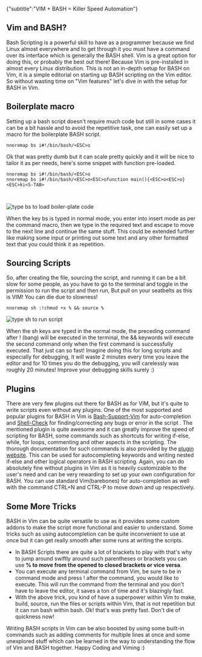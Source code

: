 {"subtitle":"VIM + BASH = Killer Speed Automation"}

<h2>Vim and BASH?</h2>
<p>Bash Scripting is a powerful skill to have as a programmer because we find Linux almost everywhere and to get through it you must have a command over its interface which is generally the BASH shell. Vim is a great option for doing this, or probably the best out there! Because Vim is pre-installed in almost every Linux distribution. This is not an in-depth setup for BASH on Vim, it is a simple editorial on starting up BASH scripting on the Vim editor. So without wasting time on &quot;Vim features&quot; let's dive in with the setup for BASH in Vim.</p>
<h2>Boilerplate macro</h2>
<p>Setting up a bash script doesn't require much code but still in some cases it can be a bit hassle and to avoid the repetitive task, one can easily set up a macro for the boilerplate BASH script.</p>
<pre><code class="language-vim">nnoremap bs i#!/bin/bash/&lt;ESC&gt;o
</code></pre>
<p>Ok that was pretty dumb but it can scale pretty quickly and it will be nice to tailor it as per needs, here's some snippet with function pre-loaded.</p>
<pre><code class="language-vim">nnoremap bs i#!/bin/bash/&lt;ESC&gt;o
nnoremap bs i#!/bin/bash/&lt;ESC&gt;o&lt;ESC&gt;ofunction main(){&lt;ESC&gt;o&lt;ESC&gt;o}&lt;ESC&gt;ki&lt;S-TAB&gt;

</code></pre>
<p><img src="https://s6.gifyu.com/images/bsclip.gif" alt="type bs to load boiler-plate code"></p>
<p>When the key bs is typed in normal mode, you enter into insert mode as per the command macro, then we type in the required text and escape to move to the next line and continue the same stuff. This could be extended further like making some input or printing out some text and any other formatted text that you could think it as repetition.</p>
<h2>Sourcing Scripts</h2>
<p>So, after creating the file, sourcing the script, and running it can be a bit slow for some people, as you have to go to the terminal and toggle in the permission to run the script and then run, But pull on your seatbelts as this is VIM! You can die due to slowness!</p>
<pre><code class="language-vim">nnoremap sh :!chmod +x % &amp;&amp; source %
</code></pre>
<p><img src="https://s6.gifyu.com/images/shclip.gif" alt="type sh to run script"></p>
<p>When the sh keys are typed in the normal mode, the preceding command after ! (bang) will be executed in the terminal, the &amp;&amp; keywords will execute the second command only when the first command is successfully executed.
That just can so fast! Imagine doing this for long scripts and especially for debugging, it will waste 2 minutes every time you leave the editor and for 10 times you do the debugging, you will carelessly was roughly 20 minutes! Improve your debugging skills surely :)</p>
<h2>Plugins</h2>
<p>There are very few plugins out there for BASH as for VIM, but it's quite to write scripts even without any plugins. One of the most supported and popular plugins for BASH in Vim is  <a href="https://www.vim.org/scripts/script.php?script_id=365">Bash-Support-Vim</a> for auto-completion and <a href="https://www.shellcheck.net">Shell-Check</a> for finding/correcting any bugs or error in the script .
The mentioned plugin is quite awesome and it can greatly improve the speed of scripting for BASH, some commands such as shortcuts for writing if-else, while, for loops, commenting and other aspects in the scripting. The thorough documentation for such commands is also provided by the  <a href="https://wolfgangmehner.github.io/vim-plugins/bashsupport.html">plugin website</a>.
This can be used for autocompleting keywords and writing nested if-else and other logical operators in BASH scripting. Again, you can do absolutely fine without plugins in Vim as it is heavily customizable to the user's need and can be very rewarding to set up your own configuration for BASH. You can use standard Vim(barebones) for auto-completion as well with the command CTRL+N and CTRL-P to move down and up respectively.</p>
<h2>Some More Tricks</h2>
<p>BASH in Vim can be quite versatile to use as it provides some custom addons to make the script more functional and easier to understand. Some tricks such as using autocompletion can be quite inconvenient to use at once but it can get really smooth after some runs at writing the scripts.</p>
<ul>
<li>In BASH Scripts there are quite a lot of brackets to play with that's why to jump around swiftly around such parentheses or brackets you can use <strong>% to move from the opened to closed brackets or vice versa</strong>.</li>
<li>You can execute any terminal command from Vim, be sure to be in command mode and press ! after the command, you would like to execute. This will run the command from the terminal and you don't have to leave the editor, it saves a ton of time and it's blazingly fast.</li>
<li>With the above trick, you kind of have a superpower within Vim to make, build, source, run the files or scripts within Vim, that is not repetition but it can run bash within bash. Ok! that's was pretty fast. Don't die of quickness now!</li>
</ul>
<p>Writing BASH scripts in Vim can be also boosted by using some built-in commands such as adding comments for multiple lines at once and some unexplored stuff which can be learned in the way to understanding the flow of Vim and BASH together. Happy Coding and Viming :)</p>

